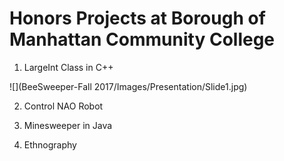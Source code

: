 # Honors Projects at Borough of Manhattan Community College

1. LargeInt Class in C++

![](BeeSweeper-Fall 2017/Images/Presentation/Slide1.jpg)

2. Control NAO Robot

3. Minesweeper in Java

4. Ethnography
